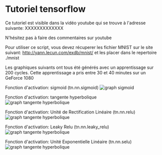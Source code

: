 # Tutoriel tensorflow

Ce tutoriel est visible dans la vidéo youtube qui se trouve à l'adresse suivante:
XXXXXXXXXXXXX

N'hésitez pas à faire des commentaires sur youtube

Pour utiliser ce script, vous devez récuperer les fichier MNIST sur le site suivant:
http://yann.lecun.com/exdb/mnist/
et les placer dans le repertoire ./mnist

Les graphiques suivants ont tous été générés avec un apprentissage sur 200 cycles. Cette apprentissage a pris entre 30 et 40 minutes sur un GeForce 1080

Fonction d'activation: sigmoid (tn.nn.sigmoid)
![graph sigmoid](https://github.com/L42Project/Tutoriels/blob/master/Tensorflow/tutoriel4/Figure_sigmoid.png)

Fonction d'activation: tangente hyperbolique
![graph tangente hyperbolique](https://github.com/L42Project/Tutoriels/blob/master/Tensorflow/tutoriel4/Figure_tanh.png)

Fonction d'activation: Unité de Rectification Linéaire (tn.nn.relu)
![graph tangente hyperbolique](https://github.com/L42Project/Tutoriels/blob/master/Tensorflow/tutoriel4/Figure_relu.png)

Fonction d'activation: Leaky Relu (tn.nn.leaky_relu)
![graph tangente hyperbolique](https://github.com/L42Project/Tutoriels/blob/master/Tensorflow/tutoriel4/Figure_leaky_relu.png)

Fonction d'activation: Unité Exponentielle Linéaire (tn.nn.selu)
![graph tangente hyperbolique](https://github.com/L42Project/Tutoriels/blob/master/Tensorflow/tutoriel4/Figure_selu.png)


